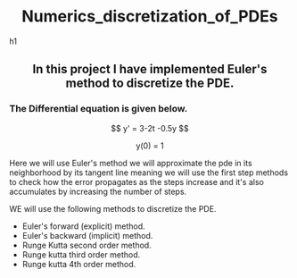 <h1 align = center > Numerics_discretization_of_PDEs </h1>h1
<h2 align =center> In this project I have implemented Euler's method to discretize the PDE. </h2>
<h3> The Differential equation is given below. </h3>
<p align = center> $$ y' = 3-2t -0.5y $$</p>
<p align = center > y(0) = 1 </p>
<p> Here we will use Euler's method we will approximate the pde in its neighborhood by its tangent line meaning we will use the first step methods to check how the error propagates as the steps increase and it's also accumulates by increasing the number of steps. </p>
<p> WE will use the following methods to discretize the PDE. </p>

- Euler's forward (explicit) method.
- Euler's backward (implicit) method.
- Runge Kutta second order method.
- Runge kutta third order method.
- Runge kutta 4th order method.


